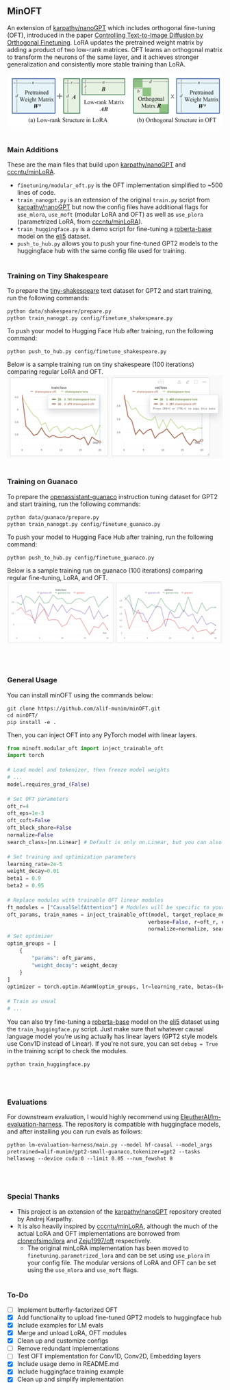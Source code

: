 ## MinOFT
An extension of [karpathy/nanoGPT](https://github.com/karpathy/nanoGPT) which includes orthogonal fine-tuning (OFT), introduced in the paper [Controlling Text-to-Image Diffusion by Orthogonal Finetuning](https://arxiv.org/abs/2306.07280). LoRA updates the pretrained weight
matrix by adding a product of two low-rank matrices. OFT learns an orthogonal matrix to transform the neurons of the
same layer, and it achieves stronger generalization and consistently more stable training than LoRA.

![Comparison of LoRA and OFT](assets/oft-lora.png)
<br/><br/>

### Main Additions
These are the main files that build upon [karpathy/nanoGPT](https://github.com/karpathy/nanoGPT) and [cccntu/minLoRA](https://github.com/cccntu/minLoRA/tree/main).
- `finetuning/modular_oft.py` is the OFT implementation simplified to ~500 lines of code.
- `train_nanogpt.py` is an extension of the original `train.py` script from [karpathy/nanoGPT](https://github.com/karpathy/nanoGPT) but now the config files have additional flags for `use_mlora`, `use_moft` (modular LoRA and OFT) as well as `use_plora` (parametrized LoRA, from [cccntu/minLoRA](https://github.com/cccntu/minLoRA/tree/main)).
- `train_huggingface.py` is a demo script for fine-tuning a [roberta-base](https://huggingface.co/roberta-base) model on the [eli5](https://huggingface.co/datasets/eli5) dataset.
- `push_to_hub.py` allows you to push your fine-tuned GPT2 models to the huggingface hub with the same config file used for training.
<br/><br/>

### Training on Tiny Shakespeare
To prepare the [tiny-shakespeare](https://raw.githubusercontent.com/karpathy/char-rnn/master/data/tinyshakespeare/input.txt) text dataset for GPT2 and start training, run the following commands:
```
python data/shakespeare/prepare.py
python train_nanogpt.py config/finetune_shakespeare.py
```

To push your model to Hugging Face Hub after training, run the following command:
```
python push_to_hub.py config/finetune_shakespeare.py
```

Below is a sample training run on tiny shakespeare (100 iterations) comparing regular LoRA and OFT.
![Training run for tiny shakespeare dataset](assets/shakespeare-training.png)
<br/><br/>

### Training on Guanaco
To prepare the [openassistant-guanaco](https://huggingface.co/datasets/timdettmers/openassistant-guanaco) instruction tuning dataset for GPT2 and start training, run the following commands:
```
python data/guanaco/prepare.py
python train_nanogpt.py config/finetune_guanaco.py
```

To push your model to Hugging Face Hub after training, run the following command:
```
python push_to_hub.py config/finetune_guanaco.py
```

Below is a sample training run on guanaco (100 iterations) comparing regular fine-tuning, LoRA, and OFT.
![Training run for gaunaco OASST dataset](assets/guanaco-training.png)

<br/><br/>


### General Usage 

You can install minOFT using the commands below:

```
git clone https://github.com/alif-munim/minOFT.git
cd minOFT/
pip install -e .
```

Then, you can inject OFT into any PyTorch model with linear layers.

```python
from minoft.modular_oft import inject_trainable_oft
import torch

# Load model and tokenizer, then freeze model weights
# ...
model.requires_grad_(False)

# Set OFT parameters
oft_r=4
oft_eps=1e-3
oft_coft=False
oft_block_share=False
normalize=False
search_class=[nn.Linear] # Default is only nn.Linear, but you can also pass nn.Conv2d

# Set training and optimization parameters
learning_rate=2e-5
weight_decay=0.01
beta1 = 0.9
beta2 = 0.95

# Replace modules with trainable OFT linear modules
ft_modules = ["CausalSelfAttention"] # Modules will be specific to your model, but you can target any number of them
oft_params, train_names = inject_trainable_oft(model, target_replace_module=ft_modules, 
                                              verbose=False, r=oft_r, eps=oft_eps, is_coft=oft_coft, block_share=oft_block_share,
                                              normalize=normalize, search_class=search_class)
# Set optimizer
optim_groups = [
    {
        "params": oft_params,
        "weight_decay": weight_decay
    }
]
optimizer = torch.optim.AdamW(optim_groups, lr=learning_rate, betas=(beta1, beta2))

# Train as usual
# ...
```

You can also try fine-tuning a [roberta-base](https://huggingface.co/roberta-base) model on the [eli5](https://huggingface.co/datasets/eli5) dataset using the `train_huggingface.py` script. Just make sure that whatever causal language model you're using actually has linear layers (GPT2 style models use Conv1D instead of Linear). If you're not sure, you can set `debug = True` in the training script to check the modules.

```
python train_huggingface.py
```
<br/><br/>

### Evaluations
For downstream evaluation, I would highly recommend using [EleutherAI/lm-evaluation-harness](https://github.com/EleutherAI/lm-evaluation-harness/tree/master). The repository is compatible with huggingface models, and after installing you can run evals as follows:

```
python lm-evaluation-harness/main.py --model hf-causal --model_args pretrained=alif-munim/gpt2-small-guanaco,tokenizer=gpt2 --tasks hellaswag --device cuda:0 --limit 0.05 --num_fewshot 0
```
<br/><br/>

### Special Thanks
- This project is an extension of the [karpathy/nanoGPT](https://github.com/karpathy/nanoGPT) repository created by Andrej Karpathy.
- It is also heavily inspired by [cccntu/minLoRA](https://github.com/cccntu/minLoRA/tree/main), although the much of the actual LoRA and OFT implementations are borrowed from [cloneofsimo/lora](https://github.com/cloneofsimo/lora) and [Zeju1997/oft](https://github.com/Zeju1997/oft) respectively.
    - The original minLoRA implementation has been moved to `finetuning.parametrized_lora` and can be set using `use_plora` in your config file. The modular versions of LoRA and OFT can be set using the `use_mlora` and `use_moft` flags.
<br/><br/>


### To-Do
- [ ] Implement butterfly-factorized OFT
- [x] Add functionality to upload fine-tuned GPT2 models to huggingface hub
- [x] Include examples for LM evals
- [x] Merge and unload LoRA, OFT modules
- [x] Clean up and customize configs
- [ ] Remove redundant implementations
- [ ] Test OFT implementation for Conv1D, Conv2D, Embedding layers
- [x] Include usage demo in README.md
- [x] Include huggingface training example
- [x] Clean up and simplify implementation